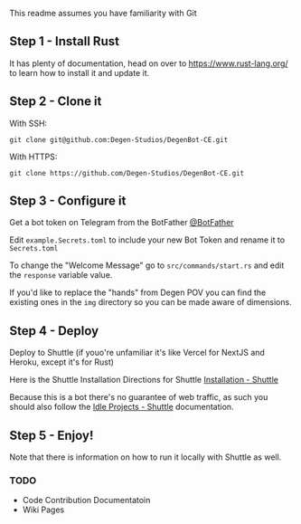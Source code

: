This readme assumes you have familiarity with Git

## Step 1 - Install Rust

It has plenty of documentation, head on over to <a href="https://www.rust-lang.org/" target="_blank">https://www.rust-lang.org/</a> to learn how to install it and update it.

## Step 2 - Clone it

With SSH:

```shell
git clone git@github.com:Degen-Studios/DegenBot-CE.git
```

With HTTPS:

```shell
git clone https://github.com/Degen-Studios/DegenBot-CE.git
```

## Step 3 - Configure it

Get a bot token on Telegram from the BotFather
<a href="https://t.me/BotFather" target="_blank">@BotFather</a>

Edit `example.Secrets.toml` to include your new Bot Token and rename it to `Secrets.toml`

To change the "Welcome Message" go to `src/commands/start.rs` and edit the `response` variable value.

If you'd like to replace the "hands" from Degen POV you can find the existing ones in the `img` directory so you can be made aware of dimensions.

## Step 4 - Deploy

Deploy to Shuttle (if youo're unfamiliar it's like Vercel for NextJS and Heroku, except it's for Rust)

Here is the Shuttle Installation Directions for Shuttle
<a href="https://docs.shuttle.rs/getting-started/installation" target="_blank">Installation - Shuttle</a>

Because this is a bot there's no guarantee of web traffic, as such you should also follow the <a href="https://docs.shuttle.rs/getting-started/idle-projects" target="_blank">Idle Projects - Shuttle</a> documentation.

## Step 5 - Enjoy!
Note that there is information on how to run it locally with Shuttle as well.

### TODO

- Code Contribution Documentatoin
- Wiki Pages